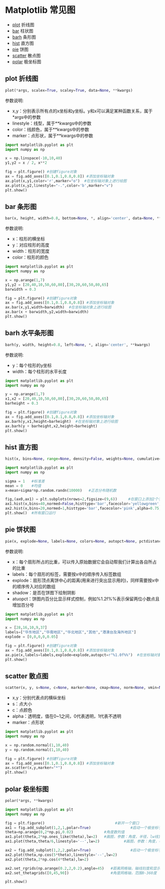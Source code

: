 # Matplotlib 常见图

* [plot](#plot-折线图) 折线图
* [bar](#bar-条形图) 柱状图
* [barh](#barh-水平条形图) 条形图
* [hist](#hist-直方图) 直方图
* [pie](#pie-饼状图) 饼图
* [scatter](#scatter-散点图) 散点图
* [polar](#polar-极坐标图) 极坐标图

## plot 折线图

```python
plot(*args, scalex=True, scaley=True, data=None, **kwargs)
```

参数说明:

* x,y：分别表示所有点的x坐标和y坐标。y和x可以满足某种函数关系，属于*args中的参数
* linestyle：线型，属于**kwargs中的参数
* color：线颜色，属于**kwargs中的参数
* marker：点形状，属于**kwargs中的参数

```python
import matplotlib.pyplot as plt
import numpy as np

x = np.linspace(-10,10,40)
y1,y2 = x / 2, x**2

fig = plt.figure() #创建figure对象
ax = fig.add_axes([0.1,0.1,0.8,0.8]) #添加坐标轴对象
ax.plot(x,y1,color='r',marker="o")  #在坐标轴对象上进行绘图
ax.plot(x,y2,linestyle="-.",color='b',marker="v")
plt.show()
```

## bar 条形图

```python
bar(x, height, width=0.8, bottom=None, *, align='center', data=None, **kwargs)
```

参数说明:

* x：柱形的横坐标
* y：对应柱形的高度
* width：柱形的宽度
* color：柱形的颜色

```python
import matplotlib.pyplot as plt
import numpy as np

x = np.arange(1,7)
y1,y2 = [20,40,10,50,60,80],[30,20,60,50,80,65]
barwidth = 0.3

fig = plt.figure() #创建figure对象
ax = fig.add_axes([0.1,0.1,0.8,0.8]) #添加坐标轴对象
ax.bar(x,y1,width=barwidth)  #在坐标轴对象上进行绘图
ax.bar(x + barwidth,y2,width=barwidth)
plt.show()
```

## barh 水平条形图

```python
barh(y, width, height=0.8, left=None, *, align='center', **kwargs)
```

参数说明:

* y：每个柱形的y坐标
* width：每个柱形的水平长度

```python
import matplotlib.pyplot as plt
import numpy as np

y = np.arange(1,7)
x1,x2 = [20,40,10,50,60,80],[30,20,60,50,80,65]
barheight = 0.3

fig = plt.figure() #创建figure对象
ax = fig.add_axes([0.1,0.1,0.8,0.8]) #添加坐标轴对象
ax.barh(y,x1,height=barheight)  #在坐标轴对象上进行绘图
ax.barh(y + barheight,x2,height=barheight)
plt.show()
```

## hist 直方图

```python
hist(x, bins=None, range=None, density=False, weights=None, cumulative=False, bottom=None, histtype='bar', align='mid', orientation='vertical', rwidth=None, log=False, color=None, label=None, stacked=False, *, data=None, **kwargs)
```

```python
import matplotlib.pyplot as plt
import numpy as np

sigma = 1   #标准差
mean = 0    #均值
x=mean+sigma*np.random.randn(10000)   #正态分布随机数

fig,(ax0,ax1) = plt.subplots(nrows=2,figsize=(9,6))     #在窗口上添加2个子图
ax1.hist(x,bins=40,normed=False,histtype='bar',facecolor='yellowgreen',alpha=0.75)   #normed是否归一化，histtype直方图类型，facecolor颜色，alpha透明度
ax2.hist(x,bins=20,normed=1,histtype='bar',facecolor='pink',alpha=0.75,cumulative=True,rwidth=0.8) #bins柱子的个数,cumulative是否计算累加分布，rwidth柱子宽度
plt.show()  #所有窗口运行
```

## pie 饼状图

```python
pie(x, explode=None, labels=None, colors=None, autopct=None, pctdistance=0.6, shadow=False, labeldistance=1.1, startangle=None, radius=None, counterclock=True, wedgeprops=None, textprops=None, center=(0,0), frame=False, rotatelabels=False, *, data=None)
```

参数说明:

* x：每个扇形所占的比重，可以传入原始数据它会自动帮我们计算出各自所占的比重
* labels：每个扇形的标签，需要按x中的顺序传入标签数组
* explode：扇形顶点离饼中心的距离(用来进行突出显示用的)，同样需要按x中的顺序传入对应的数组
* shadow：是否在饼图下绘制阴影
* atuopct：饼图内百分比显示样式控制，例如%1.2f%%表示保留两位小数点且增加百分号

```python
import matplotlib.pyplot as plt
import numpy as np

x = [28,16,10,9,37]
labels=["华东地区","华南地区","华北地区","其他","港澳台及海外地区"]
explode = [0,0,0,0,0.05]

fig = plt.figure() #创建figure对象
ax = fig.add_axes([0.1,0.1,0.8,0.8]) #添加坐标轴对象
ax.pie(x,labels=labels,explode=explode,autopct=r"%1.0f%%")  #在坐标轴对象上进行绘图
plt.show()
```

## scatter 散点图

```python
scatter(x, y, s=None, c=None, marker=None, cmap=None, norm=None, vmin=None, vmax=None, alpha=None, linewidths=None, verts=None, edgecolors=None, *, data=None, **kwargs)
```

* x,y：分别代表点的横纵坐标
* s：点大小
* c：点颜色
* alpha：透明度，值在0~1之间，0代表透明，1代表不透明
* marker：点形状

```python
import matplotlib.pyplot as plt
import numpy as np

x = np.random.normal(1,10,40)
y = np.random.normal(1,10,40)

fig = plt.figure() #创建figure对象
ax = fig.add_axes([0.1,0.1,0.8,0.8]) #添加坐标轴对象
ax.scatter(x,y,marker="*")
plt.show()
```

## polar 极坐标图

```python
polar(*args, **kwargs)
```

```python
import matplotlib.pyplot as plt
import numpy as np

fig = plt.figure()                                #新开一个窗口
ax1 = fig.add_subplot(1,2,1,polar=True)                  #启动一个极坐标子图
theta=np.arange(0,2*np.pi,0.02)              #角度数列值
ax1.plot(theta,2*np.ones_like(theta),lw=2)   #画图，参数：角度，半径，lw线宽
ax1.plot(theta,theta/6,linestyle='--',lw=2)           #画图，参数：角度，半径，linestyle样式，lw线宽

ax2 = fig.add_subplot(1,2,2,polar=True)                  #启动一个极坐标子图
ax2.plot(theta,np.cos(5*theta),linestyle='--',lw=2)
ax2.plot(theta,2*np.cos(4*theta),lw=2)

ax2.set_rgrids(np.arange(0.2,2,0.2),angle=45)   #距离网格轴，轴线刻度和显示位置
ax2.set_thetagrids([0,45,90])                   #角度网格轴，范围0-360度

plt.show()
```
